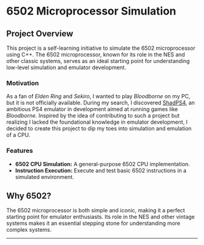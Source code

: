 # 6502 Microprocessor Simulation

## Project Overview

This project is a self-learning initiative to simulate the 6502 microprocessor using C++. The 6502 microprocessor, known for its role in the NES and other classic systems, serves as an ideal starting point for understanding low-level simulation and emulator development.

### Motivation

As a fan of _Elden Ring_ and _Sekiro_, I wanted to play _Bloodborne_ on my PC, but it is not officially available. During my search, I discovered [ShadPS4](https://github.com/ShadPS4), an ambitious PS4 emulator in development aimed at running games like _Bloodborne_. Inspired by the idea of contributing to such a project but realizing I lacked the foundational knowledge in emulator development, I decided to create this project to dip my toes into simulation and emulation of a CPU.

### Features

- **6502 CPU Simulation:** A general-purpose 6502 CPU implementation.
- **Instruction Execution:** Execute and test basic 6502 instructions in a simulated environment.

## Why 6502?

The 6502 microprocessor is both simple and iconic, making it a perfect starting point for emulator enthusiasts. Its role in the NES and other vintage systems makes it an essential stepping stone for understanding more complex systems.

---
